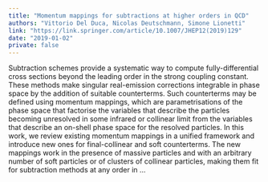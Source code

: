 ```yaml
---
title: "Momentum mappings for subtractions at higher orders in QCD"
authors: "Vittorio Del Duca, Nicolas Deutschmann, Simone Lionetti"
link: "https://link.springer.com/article/10.1007/JHEP12(2019)129"
date: "2019-01-02"
private: false
---
```


Subtraction schemes provide a systematic way to compute fully-differential cross sections beyond the leading order in the strong coupling constant. These methods make singular real-emission corrections integrable in phase space by the addition of suitable counterterms. Such counterterms may be defined using momentum mappings, which are parametrisations of the phase space that factorise the variables that describe the particles becoming unresolved in some infrared or collinear limit from the variables that describe an on-shell phase space for the resolved particles. In this work, we review existing momentum mappings in a unified framework and introduce new ones for final-collinear and soft counterterms. The new mappings work in the presence of massive particles and with an arbitrary number of soft particles or of clusters of collinear particles, making them fit for subtraction methods at any order in …
